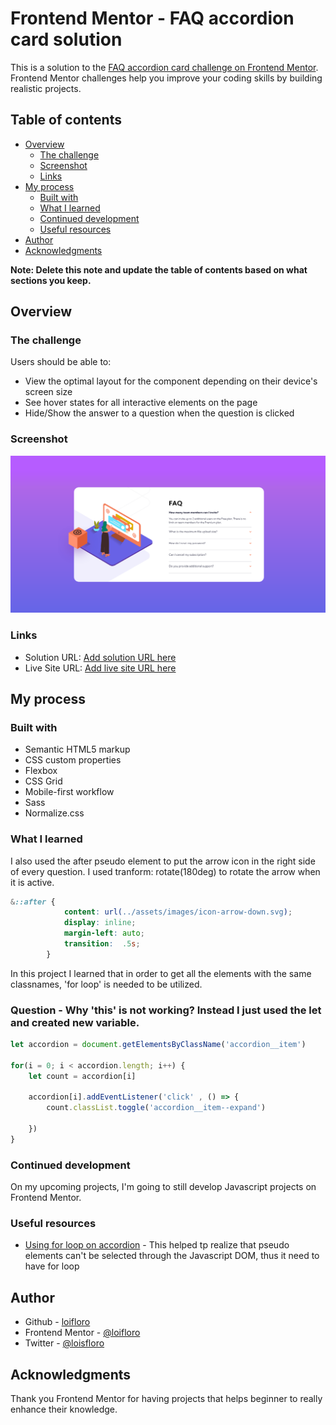 # Frontend Mentor - FAQ accordion card solution

This is a solution to the [FAQ accordion card challenge on Frontend Mentor](https://www.frontendmentor.io/challenges/faq-accordion-card-XlyjD0Oam). Frontend Mentor challenges help you improve your coding skills by building realistic projects. 

## Table of contents

- [Overview](#overview)
  - [The challenge](#the-challenge)
  - [Screenshot](#screenshot)
  - [Links](#links)
- [My process](#my-process)
  - [Built with](#built-with)
  - [What I learned](#what-i-learned)
  - [Continued development](#continued-development)
  - [Useful resources](#useful-resources)
- [Author](#author)
- [Acknowledgments](#acknowledgments)

**Note: Delete this note and update the table of contents based on what sections you keep.**

## Overview

### The challenge

Users should be able to:

- View the optimal layout for the component depending on their device's screen size
- See hover states for all interactive elements on the page
- Hide/Show the answer to a question when the question is clicked

### Screenshot

![](./screenshot.jpg)

### Links

- Solution URL: [Add solution URL here](https://your-solution-url.com)
- Live Site URL: [Add live site URL here](https://your-live-site-url.com)

## My process

### Built with

- Semantic HTML5 markup
- CSS custom properties
- Flexbox
- CSS Grid
- Mobile-first workflow
- Sass
- Normalize.css


### What I learned

I also used the after pseudo element to put the arrow  icon in the right side of every question. I used tranform: rotate(180deg) to rotate the arrow when it is active. 
```css
&::after {
            content: url(../assets/images/icon-arrow-down.svg);
            display: inline;
            margin-left: auto;
            transition:  .5s;
        } 
```
In this project I learned that in order to get all the elements with the same classnames, 'for loop' is needed to be utilized. 

### Question - Why 'this' is not working? Instead I just used the let and created new variable. 


```js
let accordion = document.getElementsByClassName('accordion__item')

for(i = 0; i < accordion.length; i++) {
    let count = accordion[i]

    accordion[i].addEventListener('click' , () => {
        count.classList.toggle('accordion__item--expand')
        
    })
}
``` 

### Continued development 

On my upcoming projects, I'm going to still develop Javascript projects on Frontend Mentor.

### Useful resources

- [Using for loop on accordion](https://www.youtube.com/watch?v=5fb2aPlgoys&t=7205s) - This helped tp realize that pseudo elements can't be selected through the Javascript DOM, thus it need to have for loop



## Author
- Github - [loifloro](https://github.com/loifloro/)
- Frontend Mentor - [@loifloro](https://www.frontendmentor.io/profile/loifloro)
- Twitter - [@loisfloro](https://www.twitter.com/yourusername)

## Acknowledgments
Thank you Frontend Mentor for having projects that helps beginner to really enhance their knowledge.